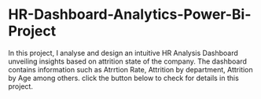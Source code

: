 # HR-Dashboard-Analytics-Power-Bi-Project
In this project, I analyse and design an intuitive HR Analysis Dashboard unveiling insights based on attrition state of the company. The dashboard contains information such as Atrrtion Rate, Attrition by department, Attrition by Age among others. click the button below to check for details in this project.
